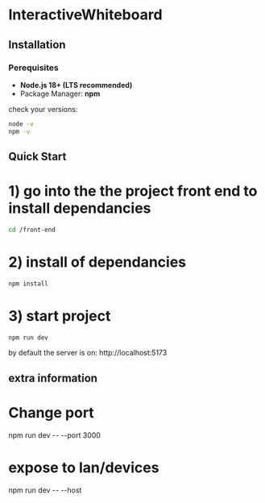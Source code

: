 # InteractiveWhiteboard

## Installation
### Perequisites
- **Node.js 18+ (LTS recommended)**
- Package Manager: **npm**

check your versions:
```bash
node -v
npm -v
```

## Quick Start
# 1) go into the the project front end to install dependancies
```bash
cd /front-end
```
# 2) install of dependancies
```bash
npm install
```
# 3) start project
```bash
npm run dev
```
by default the server is on: http://localhost:5173

## extra information
# Change port
npm run dev -- --port 3000

# expose to lan/devices
npm run dev -- --host
